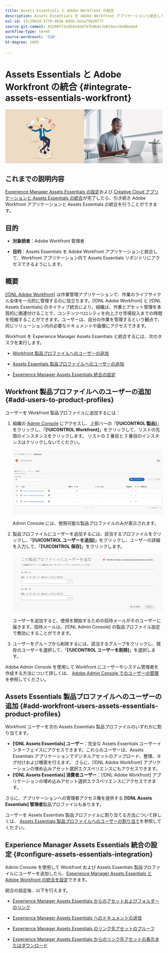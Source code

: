 ```yaml
---
title: Assets Essentials と Adobe Workfront の統合
description: Assets Essentials を Adobe Workfront アプリケーションと統合して、Workfront アプリケーション内で Assets Essentials リポジトリにアクセスできるようにします。
exl-id: 47c2963d-57f0-463e-8d5b-5e5af9928f77
source-git-commit: 65200f73a954e4ebf4fbd6dc3a819acc6e0beda4
workflow-type: tm+mt
source-wordcount: '528'
ht-degree: 100%

---
```


# Assets Essentials と Adobe Workfront の統合 {#integrate-assets-essentials-workfront}

![暗いテーマと明るいテーマを切り替えるための環境設定](assets/cce-workfront.png)

## これまでの説明内容

[Experience Manager Assets Essentials の設定](adminster-aem-assets-essentials.md)および [Creative Cloud アプリケーションと Assets Essentials の統合](integrate-assets-essentials-creative-cloud.md)が完了したら、引き続き Adobe Workfront アプリケーションと Assets Essentials の統合を行うことができます。

## 目的

* **対象読者**：Adobe Workfront 管理者

* **目的**：Assets Essentials を Adobe Workfront アプリケーションと統合して、Workfront アプリケーション内で Assets Essentials リポジトリにアクセスできるようにします。

## 概要

[[!DNL Adobe Workfront]](https://www.workfront.com/) は作業管理アプリケーションで、作業のライフサイクル全体を一元的に管理するのに役立ちます。[!DNL Adobe Workfront] と [!DNL Assets Essentials] のネイティブ統合により、組織は、作業とアセット管理を本質的に関連付けることで、コンテンツベロシティを向上させ市場投入までの時間を短縮することができます。ユーザーは、自分の作業を管理するという観点で、同じソリューション内の必要なドキュメントや画像にアクセスできます。

Workfront を Experience Manager Assets Essentials と統合するには、次のタスクを実行します。

* [Workfront 製品プロファイルへのユーザーの追加](#add-users-to-product-profiles)

* [Assets Essentials 製品プロファイルへのユーザーの追加](#add-workfront-users-assets-essentials-product-profiles)

* [Experience Manager Assets Essentials 統合の設定](#configure-assets-essentials-integration)

## Workfront 製品プロファイルへのユーザーの追加 {#add-users-to-product-profiles}

ユーザーを Workfront 製品プロファイルに追加するには：

1. 組織の [Admin Console](https://adminconsole.adobe.com) にアクセスし、上部バーの「**[!UICONTROL 製品]**」をクリックし、「**[!UICONTROL Workfront]**」をクリックして、リストの先頭のインスタンスをクリックします。 リストの 2 番目と 3 番目のインスタンスはクリックしないでください。

   ![Admin Console 管理プロファイル](assets/workfront-instances.png)

   Admin Console には、使用可能な製品プロファイルのみが表示されます。

1. 製品プロファイルにユーザーを追加するには、該当するプロファイルをクリックし、「**[!UICONTROL ユーザーを追加]**」をクリックし、ユーザーの詳細を入力して、「**[!UICONTROL 保存]**」をクリックします。

   ![ユーザー管理プロファイルの追加](assets/add-users-workfront.png)

   ユーザーを追加すると、使用を開始するための招待メールがそのユーザーに届きます。招待メールは、[!DNL Admin Console] の製品プロファイル設定で無効にすることができます。

1. ユーザーをグループから削除するには、該当するグループをクリックし、既存のユーザーを選択して、「**[!UICONTROL ユーザーを削除]**」を選択します。

Adobe Admin Console を使用して Workfront にユーザーやシステム管理者を作成する方法について詳しくは、 [Adobe Admin Console でのユーザーの管理](https://one.workfront.com/s/document-item?bundleId=the-new-workfront-experience&amp;topicId=Content%2FAdministration_and_Setup%2FAdd_users%2FCreate_and_manage_users%2Fadmin-console.htm&amp;_LANG=jajp)を参照してください。

## Assets Essentials 製品プロファイルへのユーザーの追加 {#add-workfront-users-assets-essentials-product-profiles}

Workfront ユーザーを次の Assets Essentials 製品プロファイルのいずれかに割り当てます。

* **[!DNL Assets Essentials] ユーザー**：完全な Assets Essentials ユーザーインターフェイスにアクセスできます。これらのユーザーは、Assets Essentials アプリケーションでデジタルアセットのアップロード、整理、タグ付けおよび検索を行えます。 さらに、[!DNL Adobe Workfront] アプリケーションの埋め込みアセット選択エクスペリエンスにもアクセスできます。
* **[!DNL Assets Essentials] 消費者ユーザー**：[!DNL Adobe Workfront] アプリケーションの埋め込みアセット選択エクスペリエンスにアクセスできます。

さらに、アプリケーションへの管理者アクセス権を提供する **[!DNL Assets Essentials] 管理者**&#x200B;製品プロファイルもあります。

ユーザーを Assets Essentials 製品プロファイルに割り当てる方法について詳しくは、 [Assets Essentials 製品プロファイルへのユーザーの割り当て](adminster-aem-assets-essentials.md#add-users-to-product-profiles)を参照してください。

## Experience Manager Assets Essentials 統合の設定 {#configure-assets-essentials-integration}

Admin Console を使用して Workfront および Assets Essentials 製品プロファイルにユーザーを追加したら、[Experience Manager Assets Essentials と Adobe Workfront の統合を設定](https://one.workfront.com/s/document-item?bundleId=the-new-workfront-experience&amp;topicId=Content%2FDocuments%2FAdobe_Workfront_for_Experience_Manager_Assets_Essentials%2F_workfront-for-aem-asset-essentials.htm)できます。

統合の設定後、以下を行えます。

* [Experience Manager Assets Essentials からのアセットおよびフォルダーのリンク](https://one.workfront.com/s/document-item?bundleId=the-new-workfront-experience&amp;topicId=Content%2FDocuments%2FAdobe_Workfront_for_Experience_Manager_Assets_Essentials%2Flink-to-aem.htm&amp;_LANG=jajp)

* [Experience Manager Assets Essentials へのドキュメントの送信](https://one.workfront.com/s/document-item?bundleId=the-new-workfront-experience&amp;topicId=Content%2FDocuments%2FAdobe_Workfront_for_Experience_Manager_Assets_Essentials%2Fsend-to-aem.htm&amp;_LANG=jajp)

* [Experience Manager Assets Essentials のリンク先アセットのプルーフ](https://one.workfront.com/s/document-item?bundleId=the-new-workfront-experience&amp;topicId=Content%2FDocuments%2FAdobe_Workfront_for_Experience_Manager_Assets_Essentials%2Fproof-linked-asset-aem.htm)

* [Experience Manager Assets Essentials からのリンク先アセットの表示またはダウンロード](https://one.workfront.com/s/document-item?bundleId=the-new-workfront-experience&amp;topicId=Content%2FDocuments%2FAdobe_Workfront_for_Experience_Manager_Assets_Essentials%2Fview-download-asset.htm)
